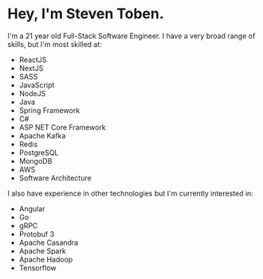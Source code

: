 # Hey, I'm Steven Toben.
I'm a 21 year old Full-Stack Software Engineer.
I have a very broad range of skills, but I'm most skilled at:
* ReactJS
* NextJS
* SASS
* JavaScript
* NodeJS
* Java
* Spring Framework
* C#
* ASP NET Core Framework
* Apache Kafka
* Redis
* PostgreSQL
* MongoDB
* AWS
* Software Architecture

I also have experience in other technologies but I'm currently interested in:
* Angular
* Go
* gRPC
* Protobuf 3
* Apache Casandra
* Apache Spark
* Apache Hadoop
* Tensorflow
<!--
**steventoben/steventoben** is a ✨ _special_ ✨ repository because its `README.md` (this file) appears on your GitHub profile.

Here are some ideas to get you started:

- 🔭 I’m currently working on ...
- 🌱 I’m currently learning ...
- 👯 I’m looking to collaborate on ...
- 🤔 I’m looking for help with ...
- 💬 Ask me about ...
- 📫 How to reach me: ...
- 😄 Pronouns: ...
- ⚡ Fun fact: ...
-->
